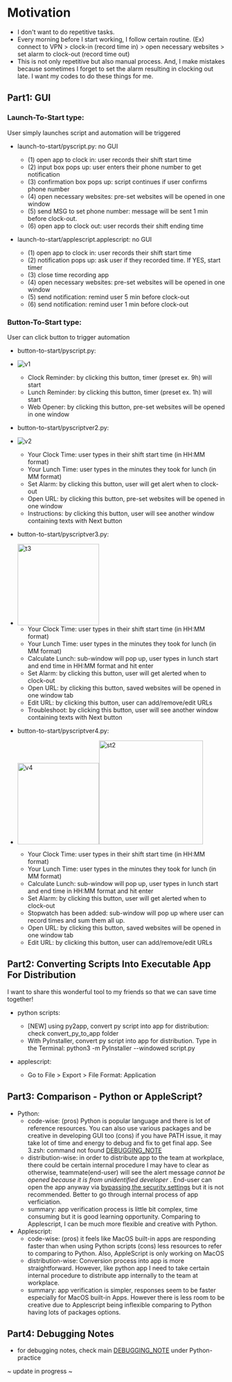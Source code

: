 # Motivation
- I don't want to do repetitive tasks.
- Every morning before I start working, I follow certain routine. (Ex) connect to VPN > clock-in (record time in) > open necessary websites > set alarm to clock-out (record time out)
- This is not only repetitive but also manual process. And, I make mistakes because sometimes I forget to set the alarm resulting in clocking out late. I want my codes to do these things for me.

## Part1: GUI
### Launch-To-Start type: 
User simply launches script and automation will be triggered
- launch-to-start/pyscript.py: no GUI
  - (1) open app to clock in: user records their shift start time 
  - (2) input box pops up: user enters their phone number to get notification
  - (3) confirmation box pops up: script continues if user confirms phone number
  - (4) open necessary websites: pre-set websites will be opened in one window
  - (5) send MSG to set phone number: message will be sent 1 min before clock-out.  
  - (6) open app to clock out: user records their shift ending time 

- launch-to-start/applescript.applescript: no GUI
  - (1) open app to clock in: user records their shift start time
  - (2) notification pops up: ask user if they recorded time. If YES, start timer
  - (3) close time recording app 
  - (4) open necessary websites: pre-set websites will be opened in one window
  - (5) send notification: remind user 5 min before clock-out
  - (6) send notification: remind user 1 min before clock-out

### Button-To-Start type: 
User can click button to trigger automation  
- button-to-start/pyscript.py: 
- ![v1](https://user-images.githubusercontent.com/91002274/224491748-53b197d1-c49e-44d4-9598-708dbca0e6d7.png)
  - Clock Reminder: by clicking this button, timer (preset ex. 9h) will start
  - Lunch Reminder: by clicking this button, timer (preset ex. 1h) will start
  - Web Opener: by clicking this button, pre-set websites will be opened in one window

- button-to-start/pyscriptver2.py:
- ![v2](https://user-images.githubusercontent.com/91002274/224491751-272c651b-da41-4e96-bd9f-53f02e3a8f81.png)
  - Your Clock Time: user types in their shift start time (in HH:MM format)
  - Your Lunch Time: user types in the minutes they took for lunch (in MM format)
  - Set Alarm: by clicking this button, user will get alert when to clock-out
  - Open URL: by clicking this button, pre-set websites will be opened in one window
  - Instructions: by clicking this button, user will see another window containing texts with Next button 

- button-to-start/pyscriptver3.py:
- <img width="188" alt="t3" src="https://github.com/selgik/RPA-project/assets/91002274/2f261f9b-85d0-44ce-8d7d-42697cf95ca8">   

  - Your Clock Time: user types in their shift start time (in HH:MM format)
  - Your Lunch Time: user types in the minutes they took for lunch (in MM format)
  - Calculate Lunch: sub-window will pop up, user types in lunch start and end time in HH:MM format and hit enter
  - Set Alarm: by clicking this button, user will get alerted when to clock-out
  - Open URL: by clicking this button, saved websites will be opened in one window tab
  - Edit URL: by clicking this button, user can add/remove/edit URLs 
  - Troubleshoot: by clicking this button, user will see another window containing texts with Next button 

- button-to-start/pyscriptver4.py:
- <img width="188" alt="v4" src="https://github.com/selgik/Python-project/assets/91002274/c624694e-4a4a-4e3b-981d-84361a73a924"><img width="240" alt="st2" src="https://github.com/selgik/Python-project/assets/91002274/003eaef6-2124-408c-a64b-c0ceca7500a9">

  - Your Clock Time: user types in their shift start time (in HH:MM format)
  - Your Lunch Time: user types in the minutes they took for lunch (in MM format)
  - Calculate Lunch: sub-window will pop up, user types in lunch start and end time in HH:MM format and hit enter
  - Set Alarm: by clicking this button, user will get alerted when to clock-out
  - Stopwatch has been added: sub-window will pop up where user can record times and sum them all up.
  - Open URL: by clicking this button, saved websites will be opened in one window tab
  - Edit URL: by clicking this button, user can add/remove/edit URLs 


## Part2: Converting Scripts Into Executable App For Distribution
I want to share this wonderful tool to my friends so that we can save time together!
- python scripts: 
  - [NEW] using py2app, convert py script into app for distribution: check convert_py_to_app folder
  - With PyInstaller, convert py script into app for distribution. Type in the Terminal: python3 -m PyInstaller --windowed script.py
 
- applescript:
  - Go to File > Export > File Format: Application
  
## Part3: Comparison - Python or AppleScript?
- Python:
  - code-wise: (pros) Python is popular language and there is lot of reference resources. You can also use various packages and be creative in developing GUI too (cons) if you have PATH issue, it may take lot of time and energy to debug and fix to get final app. See 3.zsh: command not found [DEBUGGING_NOTE](https://github.com/selgik/Python-practice/blob/main/DEBUGGING_NOTE.md)
  - distribution-wise: in order to distribute app to the team at workplace, there could be certain internal procedure I may have to clear as otherwise, teammate(end-user) will see the alert message *cannot be opened because it is from unidentified developer* . End-user can open the app anyway via [bypassing the security settings](https://support.apple.com/en-sg/guide/mac-help/mh40616/mac) but it is not recommended. Better to go through internal process of app verficiation. 
  - summary: app verification process is little bit complex, time consuming but it is good learning opportunity. Comparing to Applescript, I can be much more flexible and creative with Python.
- Applescript:
  - code-wise: (pros) it feels like MacOS built-in apps are responding faster than when using Python scripts (cons) less resources to refer to comparing to Python. Also, AppleScript is only working on MacOS
  - distribution-wise: Conversion process into app is more straightforward. However, like python app I need to take certain internal procedure to distribute app internally to the team at workplace. 
  - summary: app verification is simpler, responses seem to be faster especially for MacOS built-in Apps. However there is less room to be creative due to Applescript being inflexible comparing to Python having lots of packages options.

## Part4: Debugging Notes
- for debugging notes, check main [DEBUGGING_NOTE](https://github.com/selgik/Python-practice/blob/main/DEBUGGING_NOTE.md) under Python-practice


~ update in progress ~
